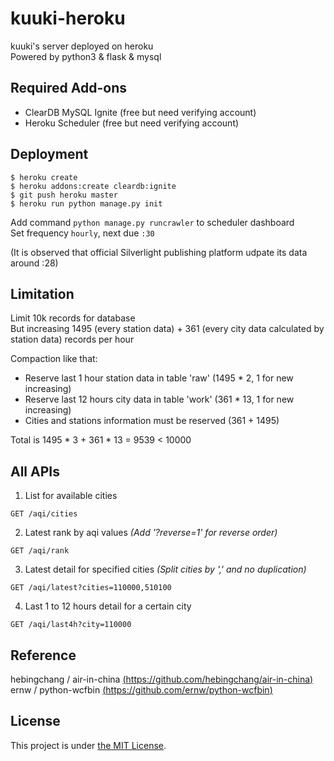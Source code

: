 # kuuki-heroku
kuuki's server deployed on heroku  
Powered by python3 & flask & mysql

## Required Add-ons
- ClearDB MySQL Ignite (free but need verifying account)
- Heroku Scheduler (free but need verifying account)

## Deployment
```
$ heroku create
$ heroku addons:create cleardb:ignite
$ git push heroku master
$ heroku run python manage.py init
```
Add command ```python manage.py runcrawler``` to scheduler dashboard  
Set frequency ```hourly```, next due ```:30```

(It is observed that official Silverlight publishing platform udpate its data around :28)

## Limitation
Limit 10k records for database  
But increasing 1495 (every station data) + 361 (every city data calculated by station data) records per hour

Compaction like that:
- Reserve last 1 hour station data in table 'raw' (1495 * 2, 1 for new increasing)
- Reserve last 12 hours city data in table 'work' (361 * 13, 1 for new increasing)
- Cities and stations information must be reserved (361 + 1495)

Total is 1495 * 3 + 361 * 13 = 9539 < 10000

## All APIs
1. List for available cities

```
GET /aqi/cities
```
2. Latest rank by aqi values *(Add '?reverse=1' for reverse order)*

```
GET /aqi/rank 
```
3. Latest detail for specified cities *(Split cities by ',' and no duplication)*

```
GET /aqi/latest?cities=110000,510100 
```
4. Last 1 to 12 hours detail for a certain city

```
GET /aqi/last4h?city=110000
```

## Reference
hebingchang / air-in-china [(https://github.com/hebingchang/air-in-china)](https://github.com/hebingchang/air-in-china)  
ernw / python-wcfbin [(https://github.com/ernw/python-wcfbin)](https://github.com/ernw/python-wcfbin)

## License
This project is under [the MIT License](https://mit-license.org/).